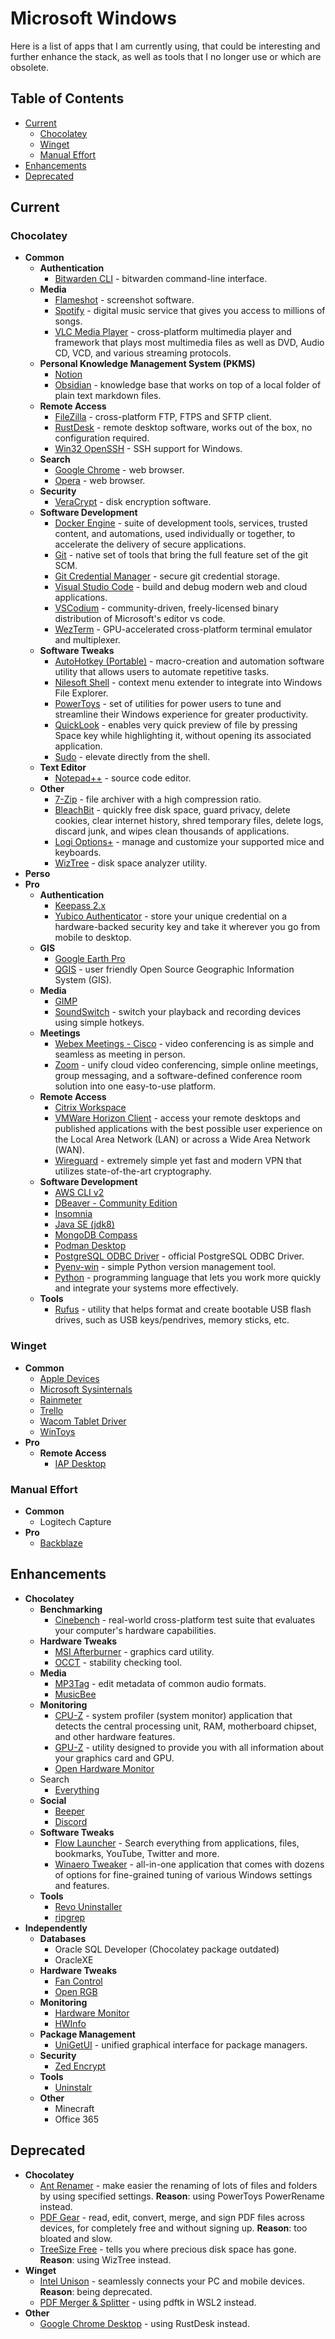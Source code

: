 # Microsoft Windows <!-- omit in toc -->

Here is a list of apps that I am currently using, that could be interesting and further enhance the stack, as well as tools that I no longer use or which are obsolete.

## Table of Contents <!-- omit in toc -->

- [Current](#current)
  - [Chocolatey](#chocolatey)
  - [Winget](#winget)
  - [Manual Effort](#manual-effort)
- [Enhancements](#enhancements)
- [Deprecated](#deprecated)

## Current

### Chocolatey

- **Common**
  - **Authentication**
    - [Bitwarden CLI](https://community.chocolatey.org/packages/bitwarden-cli) - bitwarden command-line interface.
  - **Media**
    - [Flameshot](https://community.chocolatey.org/packages/flameshot) - screenshot software.
    - [Spotify](https://community.chocolatey.org/packages/spotify) - digital music service that gives you access to millions of songs.
    - [VLC Media Player](https://community.chocolatey.org/packages/vlc) - cross-platform multimedia player and framework that plays most multimedia files as well as DVD, Audio CD, VCD, and various streaming protocols.
  - **Personal Knowledge Management System (PKMS)**
    - [Notion](https://community.chocolatey.org/packages/notion)
    - [Obsidian](https://community.chocolatey.org/packages/obsidian) - knowledge base that works on top of a local folder of plain text markdown files.
  - **Remote Access**
    - [FileZilla](https://community.chocolatey.org/packages/filezilla) - cross-platform FTP, FTPS and SFTP client.
    - [RustDesk](https://community.chocolatey.org/packages/rustdesk) - remote desktop software, works out of the box, no configuration required.
    - [Win32 OpenSSH](https://community.chocolatey.org/packages/openssh) - SSH support for Windows.
  - **Search**
    - [Google Chrome](https://community.chocolatey.org/packages/googlechrome) - web browser.
    - [Opera](https://community.chocolatey.org/packages/opera) - web browser.
  - **Security**
    - [VeraCrypt](https://community.chocolatey.org/packages/veracrypt) - disk encryption software.
  - **Software Development**
    - [Docker Engine](https://community.chocolatey.org/packages/docker-engine) - suite of development tools, services, trusted content, and automations, used individually or together, to accelerate the delivery of secure applications.
    - [Git](https://community.chocolatey.org/packages/git) - native set of tools that bring the full feature set of the git SCM.
    - [Git Credential Manager](https://community.chocolatey.org/packages/git-credential-manager-for-windows) - secure git credential storage.
    - [Visual Studio Code](https://community.chocolatey.org/packages/vscode) - build and debug modern web and cloud applications.
    - [VSCodium](https://community.chocolatey.org/packages/vscodium) - community-driven, freely-licensed binary distribution of Microsoft's editor vs code.
    - [WezTerm](https://community.chocolatey.org/packages/wezterm) - GPU-accelerated cross-platform terminal emulator and multiplexer.
  - **Software Tweaks**
    - [AutoHotkey (Portable)](https://community.chocolatey.org/packages/autohotkey) - macro-creation and automation software utility that allows users to automate repetitive tasks.
    - [Nilesoft Shell](https://community.chocolatey.org/packages/nilesoft-shell) - context menu extender to integrate into Windows File Explorer.
    - [PowerToys](https://community.chocolatey.org/packages/powertoys) - set of utilities for power users to tune and streamline their Windows experience for greater productivity.
    - [QuickLook](https://community.chocolatey.org/packages/quicklook) - enables very quick preview of file by pressing Space key while highlighting it, without opening its associated application.
    - [Sudo](https://community.chocolatey.org/packages/sudo) - elevate directly from the shell.
  - **Text Editor**
    - [Notepad++](https://community.chocolatey.org/packages/notepadplusplus) - source code editor.
  - **Other**
    - [7-Zip](https://community.chocolatey.org/packages/7zip) - file archiver with a high compression ratio.
    - [BleachBit](https://community.chocolatey.org/packages/bleachbit.install) - quickly free disk space, guard privacy, delete cookies, clear internet history, shred temporary files, delete logs, discard junk, and wipes clean thousands of applications.
    - [Logi Options+](https://community.chocolatey.org/packages/logioptionsplus) - manage and customize your supported mice and keyboards.
    - [WizTree](https://community.chocolatey.org/packages/wiztree) - disk space analyzer utility.
- **Perso**
- **Pro**
  - **Authentication**
    - [Keepass 2.x](https://community.chocolatey.org/packages/keepass)
    - [Yubico Authenticator](https://community.chocolatey.org/packages/yubico-authenticator) - store your unique credential on a hardware-backed security key and take it wherever you go from mobile to desktop.
  - **GIS**
    - [Google Earth Pro](https://community.chocolatey.org/packages/googleearthpro)
    - [QGIS](https://community.chocolatey.org/packages/qgis) - user friendly Open Source Geographic Information System (GIS).
  - **Media**
    - [GIMP](https://community.chocolatey.org/packages/gimp)
    - [SoundSwitch](https://community.chocolatey.org/packages/soundswitch) - switch your playback and recording devices using simple hotkeys.
  - **Meetings**
    - [Webex Meetings - Cisco](https://community.chocolatey.org/packages/webex-meetings) - video conferencing is as simple and seamless as meeting in person.
    - [Zoom](https://community.chocolatey.org/packages/zoom) - unify cloud video conferencing, simple online meetings, group messaging, and a software-defined conference room solution into one easy-to-use platform.
  - **Remote Access**
    - [Citrix Workspace](https://community.chocolatey.org/packages/citrix-workspace)
    - [VMWare Horizon Client](https://community.chocolatey.org/packages/vmware-horizon-client) - access your remote desktops and published applications with the best possible user experience on the Local Area Network (LAN) or across a Wide Area Network (WAN).
    - [Wireguard](https://community.chocolatey.org/packages/wireguard) - extremely simple yet fast and modern VPN that utilizes state-of-the-art cryptography.
  - **Software Development**
    - [AWS CLI v2](https://community.chocolatey.org/packages/awscli)
    - [DBeaver - Community Edition](https://community.chocolatey.org/packages/dbeaver)
    - [Insomnia](https://community.chocolatey.org/packages/insomnia-rest-api-client)
    - [Java SE (jdk8)](https://community.chocolatey.org/packages/jdk8)
    - [MongoDB Compass](https://community.chocolatey.org/packages/mongodb-compass)
    - [Podman Desktop](https://community.chocolatey.org/packages/podman-desktop)
    - [PostgreSQL ODBC Driver](https://community.chocolatey.org/packages/psqlodbc) - official PostgreSQL ODBC Driver.
    - [Pyenv-win](https://community.chocolatey.org/packages/pyenv-win) - simple Python version management tool.
    - [Python](https://community.chocolatey.org/packages/python) - programming language that lets you work more quickly and integrate your systems more effectively.
  - **Tools**
    - [Rufus](https://community.chocolatey.org/packages/rufus) - utility that helps format and create bootable USB flash drives, such as USB keys/pendrives, memory sticks, etc.

### Winget

- **Common**
  - [Apple Devices](https://apps.microsoft.com/detail/9np83lwlpz9k)
  - [Microsoft Sysinternals](https://apps.microsoft.com/detail/9p7knl5rwt25)
  - [Rainmeter](https://www.rainmeter.net)
  - [Trello](https://apps.microsoft.com/detail/9nblggh4xxvw)
  - [Wacom Tablet Driver](https://www.wacom.com/en-us/support/product-support/drivers)
  - [WinToys](https://apps.microsoft.com/detail/9p8ltpgcbzxd)
- **Pro**
  - **Remote Access**
    - [IAP Desktop](https://github.com/GoogleCloudPlatform/iap-desktop)

### Manual Effort

- **Common**
  - Logitech Capture
- **Pro**
  - [Backblaze](https://www.backblaze.com)

## Enhancements

- **Chocolatey**
  - **Benchmarking**
    - [Cinebench](https://community.chocolatey.org/packages/cinebench) - real-world cross-platform test suite that evaluates your computer's hardware capabilities.
  - **Hardware Tweaks**
    - [MSI Afterburner](https://community.chocolatey.org/packages/msiafterburner) - graphics card utility.
    - [OCCT](https://community.chocolatey.org/packages/occt) - stability checking tool.
  - **Media**
    - [MP3Tag](https://community.chocolatey.org/packages/mp3tag) - edit metadata of common audio formats.
    - [MusicBee](https://community.chocolatey.org/packages/musicbee)
  - **Monitoring**
    - [CPU-Z](https://community.chocolatey.org/packages/cpu-z) - system profiler (system monitor) application that detects the central processing unit, RAM, motherboard chipset, and other hardware features.
    - [GPU-Z](https://community.chocolatey.org/packages/gpu-z) - utility designed to provide you with all information about your graphics card and GPU.
    - [Open Hardware Monitor](https://community.chocolatey.org/packages/openhardwaremonitor)
  - Search
    - [Everything](https://community.chocolatey.org/packages/Everything)
  - **Social**
    - [Beeper](https://community.chocolatey.org/packages/beeper-app)
    - [Discord](https://community.chocolatey.org/packages/discord)
  - **Software Tweaks**
    - [Flow Launcher](https://community.chocolatey.org/packages/flow-launcher) - Search everything from applications, files, bookmarks, YouTube, Twitter and more.
    - [Winaero Tweaker](https://community.chocolatey.org/packages/winaero-tweaker) - all-in-one application that comes with dozens of options for fine-grained tuning of various Windows settings and features.
  - **Tools**
    - [Revo Uninstaller](https://community.chocolatey.org/packages/revo-uninstaller)
    - [ripgrep](https://community.chocolatey.org/packages/ripgrep)
- **Independently**
  - **Databases**
    - Oracle SQL Developer (Chocolatey package outdated)
    - OracleXE
  - **Hardware Tweaks**
    - [Fan Control](https://getfancontrol.com)
    - [Open RGB](https://openrgb.org/)
  - **Monitoring**
    - [Hardware Monitor](https://www.cpuid.com/softwares/hwmonitor.html)
    - [HWInfo](https://www.hwinfo.com/)
  - **Package Management**
    - [UniGetUI](https://github.com/marticliment/UniGetUI) - unified graphical interface for package managers.
  - **Security**
    - [Zed Encrypt](https://www.zedencrypt.com)
  - **Tools**
    - [Uninstalr](https://uninstalr.com/)
  - **Other**
    - Minecraft
    - Office 365

## Deprecated

- **Chocolatey**
  - [Ant Renamer](https://community.chocolatey.org/packages/ant-renamer) - make easier the renaming of lots of files and folders by using specified settings. **Reason**: using PowerToys PowerRename instead.
  - [PDF Gear](https://community.chocolatey.org/packages/pdfgear) - read, edit, convert, merge, and sign PDF files across devices, for completely free and without signing up. **Reason**: too bloated and slow.
  - [TreeSize Free](https://community.chocolatey.org/packages/treesizefree) - tells you where precious disk space has gone. **Reason**: using WizTree instead.
- **Winget**
  - [Intel Unison](https://apps.microsoft.com/detail/9pp9gzm2gn26) - seamlessly connects your PC and mobile devices. **Reason**: being deprecated.
  - [PDF Merger & Splitter](https://www.anywaysoft.com/pdf-merger-splitter/index.html) - using pdftk in WSL2 instead.
- **Other**
  - [Google Chrome Desktop](https://remotedesktop.google.com) - using RustDesk instead.

